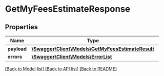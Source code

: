 # GetMyFeesEstimateResponse

## Properties

Name | Type | Description | Notes
------------ | ------------- | ------------- | -------------
**payload** | [**\Swagger\Client\Models\GetMyFeesEstimateResult**](GetMyFeesEstimateResult.md) |  | [optional]
**errors** | [**\Swagger\Client\Models\ErrorList**](ErrorList.md) |  | [optional]

[[Back to Model list]](../../README.md#documentation-for-models) [[Back to API list]](../../README.md#documentation-for-api-endpoints) [[Back to README]](../../README.md)

